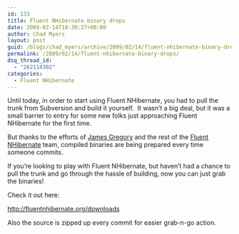 ```yaml
---
id: 133
title: Fluent NHibernate binary drops
date: 2009-02-14T18:30:27+00:00
author: Chad Myers
layout: post
guid: /blogs/chad_myers/archive/2009/02/14/fluent-nhibernate-binary-drops.aspx
permalink: /2009/02/14/fluent-nhibernate-binary-drops/
dsq_thread_id:
  - "262114302"
categories:
  - Fluent NHibernate
---
```

Until today, in order to start using Fluent NHibernate, you had to pull the trunk from Subversion and build it yourself.&#160; It wasn’t a big deal, but it was a small barrier to entry for some new folks just approaching Fluent NHibernate for the first time.

But thanks to the efforts of [James Gregory](http://blog.jagregory.com/) and the rest of the [Fluent NHibernate](http://fluentnhibernate.org) team, compiled binaries are being prepared every time someone commits.

If you’re looking to play with Fluent NHibernate, but haven’t had a chance to pull the trunk and go through the hassle of building, now you can just grab the binaries!

Check it out here:

<http://fluentnhibernate.org/downloads>

Also the source is zipped up every commit for easier grab-n-go action.